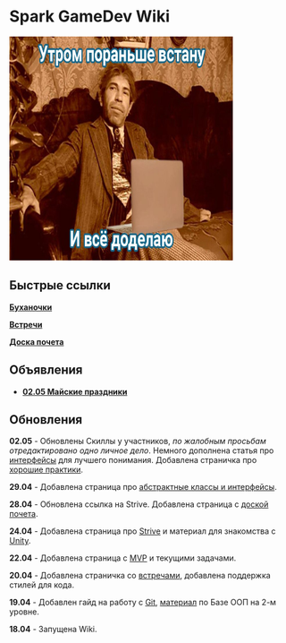# Spark GameDev Wiki

<img src="attachments/meme1.jpg" width="400" height="400">

## Быстрые ссылки

[**Буханочки**](team/team_index.md)

[**Встречи**](team/meetings.md)

[**Доска почета**](team/hall_of_fame.md)

## Объявления

- [**02.05 Майские праздники**](announces/05-02.md)

## Обновления

**02.05** - Обновлены Скиллы у участников, *по жалобным просьбам отредактировано одно личное дело*. Немного дополнена статья про [интерфейсы](learn/lvl_2/2_1_abstracts_interfaces.md) для лучшего понимания. Добавлена страничка про [хорошие практики](learn/lvl_4/best_practices.md).

**29.04** - Добавлена страница про [абстрактные классы и интерфейсы](learn/lvl_2/2_1_abstracts_interfaces.md).

**28.04** - Обновлена ссылка на Strive. Добавлена страница с [доской почета](team/hall_of_fame.md).

**24.04** - Добавлена страница про [Strive](guides/strive.md) и материал для знакомства с [Unity](learn/lvl_1/1_2_unity_start.md).

**22.04** - Добавлена страница с [MVP](project/mvp_reqs.md) и текущими задачами.

**20.04** - Добавлена страничка со [встречами](team/meetings.md), добавлена поддержка стилей для кода.

**19.04** - Добавлен гайд на работу с [Git](guides/git.md), [материал](learn/lvl_2/OOP_base.md) по Базе ООП на 2-м уровне.

**18.04** - Запущена Wiki.